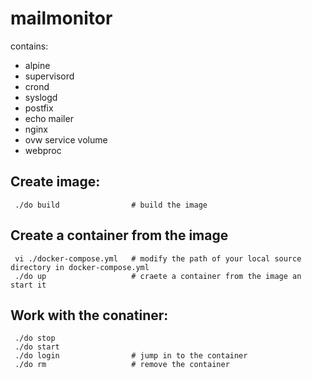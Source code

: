 # mailmonitor

contains:
* alpine
* supervisord
* crond
* syslogd
* postfix
* echo mailer
* nginx
* ovw service volume
* webproc


## Create image:

     ./do build                # build the image

## Create a container from the image

     vi ./docker-compose.yml   # modify the path of your local source directory in docker-compose.yml
     ./do up                   # craete a container from the image an start it 

## Work with the conatiner:

     ./do stop
     ./do start
     ./do login                # jump in to the container
     ./do rm                   # remove the container



